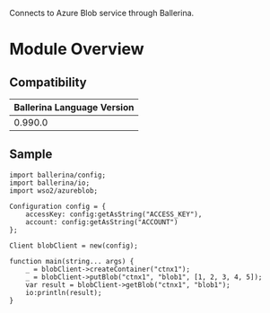 Connects to Azure Blob service through Ballerina.

# Module Overview

## Compatibility
| Ballerina Language Version 
| -------------------------- 
| 0.990.0                    

## Sample

```ballerina
import ballerina/config;
import ballerina/io;
import wso2/azureblob;

Configuration config = {
    accessKey: config:getAsString("ACCESS_KEY"),
    account: config:getAsString("ACCOUNT")
};

Client blobClient = new(config);

function main(string... args) {
    _ = blobClient->createContainer("ctnx1");
    _ = blobClient->putBlob("ctnx1", "blob1", [1, 2, 3, 4, 5]);
    var result = blobClient->getBlob("ctnx1", "blob1");
    io:println(result);
}
```
